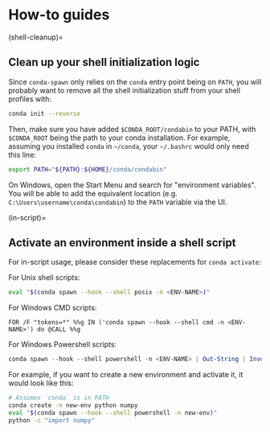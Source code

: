 # How-to guides

(shell-cleanup)=
## Clean up your shell initialization logic

Since `conda-spawn` only relies on the `conda` entry point being on `PATH`, you will probably want to remove all the shell initialization stuff from your shell profiles with:

```bash
conda init --reverse
```

Then, make sure you have added `$CONDA_ROOT/condabin` to your PATH, with `$CONDA_ROOT` being the path to your conda installation. For example, assuming you installed `conda` in `~/conda`, your `~/.bashrc` would only need this line:

```bash
export PATH="${PATH}:${HOME}/conda/condabin"
```

On Windows, open the Start Menu and search for "environment variables". You will be able to add the equivalent location (e.g. `C:\Users\username\conda\condabin`) to the `PATH` variable via the UI.

(in-script)=
## Activate an environment inside a shell script

For in-script usage, please consider these replacements for `conda activate`:

For Unix shell scripts:

```bash
eval "$(conda spawn --hook --shell posix -n <ENV-NAME>)"
```

For Windows CMD scripts:

```batch
FOR /F "tokens=*" %%g IN ('conda spawn --hook --shell cmd -n <ENV-NAME>') do @CALL %%g
```

For Windows Powershell scripts:

```powershell
conda spawn --hook --shell powershell -n <ENV-NAME> | Out-String | Invoke-Expression
```

For example, if you want to create a new environment and activate it, it would look like this:

```bash
# Assumes `conda` is in PATH
conda create -n new-env python numpy
eval "$(conda spawn --hook --shell powershell -n new-env)"
python -c "import numpy"
```
